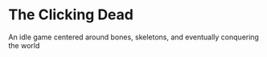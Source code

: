 # The Clicking Dead
An idle game centered around bones, skeletons, and eventually conquering the world
